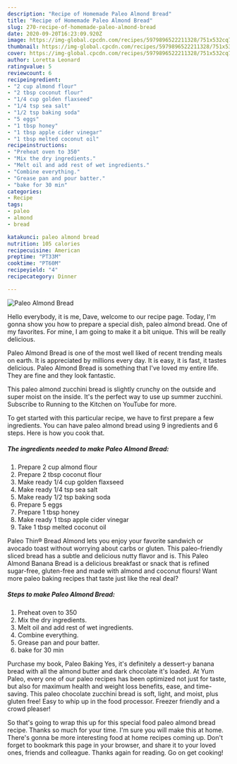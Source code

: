 ```yaml
---
description: "Recipe of Homemade Paleo Almond Bread"
title: "Recipe of Homemade Paleo Almond Bread"
slug: 270-recipe-of-homemade-paleo-almond-bread
date: 2020-09-20T16:23:09.920Z
image: https://img-global.cpcdn.com/recipes/5979896522211328/751x532cq70/paleo-almond-bread-recipe-main-photo.jpg
thumbnail: https://img-global.cpcdn.com/recipes/5979896522211328/751x532cq70/paleo-almond-bread-recipe-main-photo.jpg
cover: https://img-global.cpcdn.com/recipes/5979896522211328/751x532cq70/paleo-almond-bread-recipe-main-photo.jpg
author: Loretta Leonard
ratingvalue: 5
reviewcount: 6
recipeingredient:
- "2 cup almond flour"
- "2 tbsp coconut flour"
- "1/4 cup golden flaxseed"
- "1/4 tsp sea salt"
- "1/2 tsp baking soda"
- "5 eggs"
- "1 tbsp honey"
- "1 tbsp apple cider vinegar"
- "1 tbsp melted coconut oil"
recipeinstructions:
- "Preheat oven to 350"
- "Mix the dry ingredients."
- "Melt oil and add rest of wet ingredients."
- "Combine everything."
- "Grease pan and pour batter."
- "bake for 30 min"
categories:
- Recipe
tags:
- paleo
- almond
- bread

katakunci: paleo almond bread 
nutrition: 105 calories
recipecuisine: American
preptime: "PT33M"
cooktime: "PT60M"
recipeyield: "4"
recipecategory: Dinner

---
```



![Paleo Almond Bread](https://img-global.cpcdn.com/recipes/5979896522211328/751x532cq70/paleo-almond-bread-recipe-main-photo.jpg)

Hello everybody, it is me, Dave, welcome to our recipe page. Today, I'm gonna show you how to prepare a special dish, paleo almond bread. One of my favorites. For mine, I am going to make it a bit unique. This will be really delicious.

Paleo Almond Bread is one of the most well liked of recent trending meals on earth. It is appreciated by millions every day. It is easy, it is fast, it tastes delicious. Paleo Almond Bread is something that I've loved my entire life. They are fine and they look fantastic.

This paleo almond zucchini bread is slightly crunchy on the outside and super moist on the inside. It&#39;s the perfect way to use up summer zucchini. Subscribe to Running to the Kitchen on YouTube for more.


To get started with this particular recipe, we have to first prepare a few ingredients. You can have paleo almond bread using 9 ingredients and 6 steps. Here is how you cook that.

##### The ingredients needed to make Paleo Almond Bread:

1. Prepare 2 cup almond flour
1. Prepare 2 tbsp coconut flour
1. Make ready 1/4 cup golden flaxseed
1. Make ready 1/4 tsp sea salt
1. Make ready 1/2 tsp baking soda
1. Prepare 5 eggs
1. Prepare 1 tbsp honey
1. Make ready 1 tbsp apple cider vinegar
1. Take 1 tbsp melted coconut oil


Paleo Thin® Bread Almond lets you enjoy your favorite sandwich or avocado toast without worrying about carbs or gluten. This paleo-friendly sliced bread has a subtle and delicious nutty flavor and is. This Paleo Almond Banana Bread is a delicious breakfast or snack that is refined sugar-free, gluten-free and made with almond and coconut flours! Want more paleo baking recipes that taste just like the real deal? 

##### Steps to make Paleo Almond Bread:

1. Preheat oven to 350
1. Mix the dry ingredients.
1. Melt oil and add rest of wet ingredients.
1. Combine everything.
1. Grease pan and pour batter.
1. bake for 30 min


Purchase my book, Paleo Baking Yes, it&#39;s definitely a dessert-y banana bread with all the almond butter and dark chocolate it&#39;s loaded. At Yum Paleo, every one of our paleo recipes has been optimized not just for taste, but also for maximum health and weight loss benefits, ease, and time-saving. This paleo chocolate zucchini bread is soft, light, and moist, plus gluten free! Easy to whip up in the food processor. Freezer friendly and a crowd pleaser! 

So that's going to wrap this up for this special food paleo almond bread recipe. Thanks so much for your time. I'm sure you will make this at home. There's gonna be more interesting food at home recipes coming up. Don't forget to bookmark this page in your browser, and share it to your loved ones, friends and colleague. Thanks again for reading. Go on get cooking!
